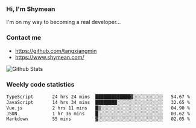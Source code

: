 ### Hi, I'm Shymean

I'm on my way to becoming a real developer...

### Contact me

- <https://github.com/tangxiangmin>
- <https://www.shymean.com/>

![Github Stats](https://github-readme-stats.vercel.app/api?username=tangxiangmin&show_icons=true&theme=dark)


###  Weekly code statistics

<!--START_SECTION:waka-->

```txt
TypeScript       24 hrs 24 mins  █████████████▓░░░░░░░░░░░   54.67 %
JavaScript       14 hrs 34 mins  ████████░░░░░░░░░░░░░░░░░   32.65 %
Vue.js           2 hrs 11 mins   █▒░░░░░░░░░░░░░░░░░░░░░░░   04.90 %
JSON             1 hr 36 mins    █░░░░░░░░░░░░░░░░░░░░░░░░   03.62 %
Markdown         55 mins         ▓░░░░░░░░░░░░░░░░░░░░░░░░   02.05 %
```

<!--END_SECTION:waka-->